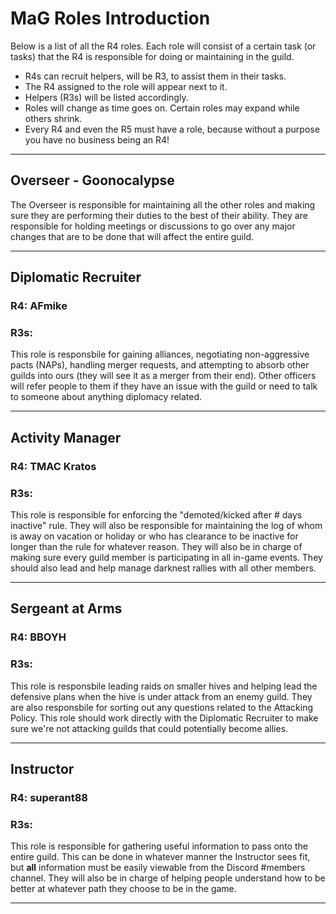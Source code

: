 # MaG Roles Introduction

Below is a list of all the R4 roles. Each role will consist of a certain task (or tasks) that the R4 is responsible for doing or maintaining in the guild.

* R4s can recruit helpers, will be R3, to assist them in their tasks.
* The R4 assigned to the role will appear next to it.
* Helpers (R3s) will be listed accordingly.
* Roles will change as time goes on. Certain roles may expand while others shrink.
* Every R4 and even the R5 must have a role, because without a purpose you have no business being an R4!

---

## Overseer - Goonocalypse

The Overseer is responsible for maintaining all the other roles and making sure they are performing their duties to the best of their ability. They are responsible for holding meetings or discussions to go over any major changes that are to be done that will affect the entire guild.

---

## Diplomatic Recruiter
### R4: AFmike
### R3s:

This role is responsbile for gaining alliances, negotiating non-aggressive pacts (NAPs), handling merger requests, and attempting to absorb other guilds into ours (they will see it as a merger from their end). Other officers will refer people to them if they have an issue with the guild or need to talk to someone about anything diplomacy related.

---

## Activity Manager
### R4: TMAC Kratos
### R3s:

This role is responsible for enforcing the "demoted/kicked after # days inactive" rule. They will also be responsible for maintaining the log of whom is away on vacation or holiday or who has clearance to be inactive for longer than the rule for whatever reason. They will also be in charge of making sure every guild member is participating in all in-game events. They should also lead and help manage darknest rallies with all other members.

---

## Sergeant at Arms
### R4: BBOYH
### R3s:

This role is responsbile leading raids on smaller hives and helping lead the defensive plans when the hive is under attack from an enemy guild. They are also responsbile for sorting out any questions related to the Attacking Policy. This role should work directly with the Diplomatic Recruiter to make sure we're not attacking guilds that could potentially become allies.

---

## Instructor
### R4: superant88
### R3s:

This role is responsible for gathering useful information to pass onto the entire guild. This can be done in whatever manner the Instructor sees fit, but **all** information must be easily viewable from the Discord #members channel. They will also be in charge of helping people understand how to be better at whatever path they choose to be in the game.

---